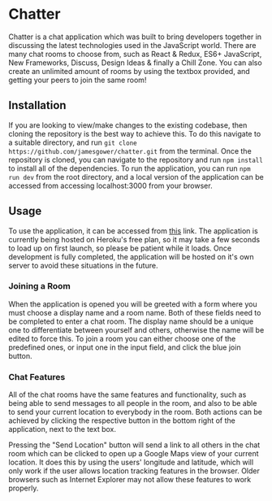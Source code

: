 # Chatter

Chatter is a chat application which was built to bring developers together in discussing the latest technologies used in the JavaScript world. There are many chat rooms to choose from, such as React & Redux, ES6+ JavaScript, New Frameworks, Discuss, Design Ideas & finally a Chill Zone. You can also create an unlimited amount of rooms by using the textbox provided, and getting your peers to join the same room!

## Installation

If you are looking to view/make changes to the existing codebase, then cloning the repository is the best way to achieve this. To do this navigate to a suitable directory, and run `git clone https://github.com/jamesgower/chatter.git` from the terminal. Once the repository is cloned, you can navigate to the repository and run `npm install` to install all of the dependencies. To run the application, you can run `npm run dev` from the root directory, and a local version of the application can be accessed from accessing localhost:3000 from your browser.

## Usage

To use the application, it can be accessed from [this](https://node-chatter-app.herokuapp.com/) link. The application is currently being hosted on Heroku's free plan, so it may take a few seconds to load up on first launch, so please be patient while it loads. Once development is fully completed, the application will be hosted on it's own server to avoid these situations in the future.

### Joining a Room

When the application is opened you will be greeted with a form where you must choose a display name and a room name. Both of these fields need to be completed to enter a chat room. The display name should be a unique one to differentiate between yourself and others, otherwise the name will be edited to force this. To join a room you can either choose one of the predefined ones, or input one in the input field, and click the blue join button.

### Chat Features

All of the chat rooms have the same features and functionality, such as being able to send messages to all people in the room, and also to be able to send your current location to everybody in the room. Both actions can be achieved by clicking the respective button in the bottom right of the application, next to the text box.

Pressing the "Send Location" button will send a link to all others in the chat room which can be clicked to open up a Google Maps view of your current location. It does this by using the users' longitude and latitude, which will only work if the user allows location tracking features in the browser. Older browsers such as Internet Explorer may not allow these features to work properly.  